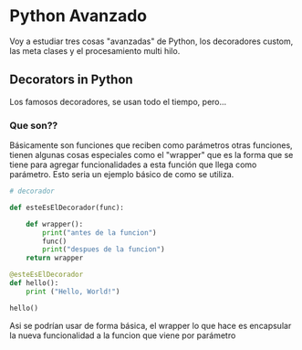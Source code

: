 
# Python Avanzado

Voy a estudiar tres cosas "avanzadas" de Python, los decoradores custom, las meta clases y el procesamiento multi hilo.

## Decorators in Python

Los famosos decoradores, se usan todo el tiempo, pero...

### Que son??

Básicamente son funciones que reciben como parámetros otras funciones, tienen algunas cosas especiales como el "wrapper" que es la forma que se tiene para agregar funcionalidades a esta función que llega como parámetro.
Esto seria un ejemplo básico de como se utiliza.

```python
# decorador

def esteEsElDecorador(func):

	def wrapper():
		print("antes de la funcion")
		func()
		print("despues de la funcion")
	return wrapper

@esteEsElDecorador
def hello():
	print ("Hello, World!")

hello()
```

Asi se podrían usar de forma básica, el wrapper lo que hace es encapsular la nueva funcionalidad a la funcion que viene por parámetro